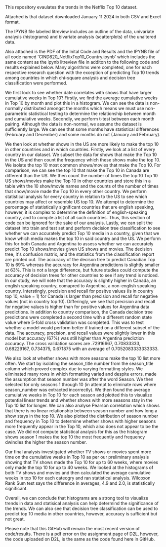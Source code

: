 This repository evaulates the trends in the Netflix Top 10 dataset. 

Attached is that dataset downloaded January 11 2024 in both CSV and Excel format. 

The IPYNB file labeled litreview includes an outline of the data, univariate analysis (histograms) and bivariate analysis (scatterplots) of the unaltered data. 

Also attached is the PDF of the Inital Code and Results and the IPYNB file of all code named 'CIND820_NetflixTop10_Country.ipynb' which includes the same content as the ipynb litreview file in additon to the following code and results explained below. Many algorithms were completed, one for each respective research question with the exception of predicting Top 10 trends among countries in which chi-square analysis and decision tree classification were performed.

We first look to see whether date correlates with shows that have larger cumulative weeks in Top 10? Firstly, we find the average cumulative weeks in Top 10 by month and plot this in a histogram. We can see the data is non-normally distributed amongst the months which means we must use non-parametric statistical testing to determine the relationship between month and cumulative weeks. Secondly, we perform t-test between each month pairing. Although the data is non-normal, we assume the dataset is sufficiently large. We can see that some months have statistical differences (February and December) and some months do not (January and February). 

We then look at whether shows in the US are more likely to make the top 10 in other countries and in which countries. Firstly, we look at a list of every country in our dataset. We subset the data for shows that make the Top 10 in the US and then count the frequency which these shows make the top 10. We isolate the top 10 most common shows/movies that make the Top 10. For comparison, we can see the top 10 that make the Top 10 in Canada are different than the US. We then count the number of times the top 10 Top 10 US shows/movies make the Top 10 in other countries and store this in a table with the 10 show/movie names and the counts of the number of times that show/movie made the Top 10 in every other country. We perform statistical analysis for every country in relation to the US to see which countries may affect or resemble US top 10. We attempt to determine the percentage of statistically significant countries that are english speaking, however, it is complex to determine the definition of english-speaking country, and to compile a list of all such countries. Thus, this section of code can be ignored for the sake of our analysis. Lastly, we can split the dataset into train and test set and perform decision tree classification to see whether we can accurately predict Top 10 media in a country, given that we know which media makes the top 10 in said country and the US. We perform this for both Canada and Argentina to assess whether we can accurately predict Top 10 shows/movies given US shows and movies. The decision tree, it's confusion matrix, and the statistics from the classification report are printed out. The accuracy of the decison tree to predict Canadian Top 10 is 69% whereas the accuracy for Argentina predictions is slightly smaller at 63%. This is not a large difference, but future studies could compute the accuracy of decision trees for other countries to see if any trend is noticed. In our study, we will  note that the accuracy is slightly higher in Canada, an english speaking country, comapred to Argentina, a non-english speaking country. Interstingly, precision and recall for positve values (is in country top 10, value = 1) for Canada is larger than precision and recall for negative values (not in country top 10). Differingly, we see that precision and recall for negative values is higher than for positive values for Argentina data predictions. In addition to country comparison, the Canada decision tree predictions were completed a second time with a different random state value where 5-fold cross validation was completed. This was to test whether a model would perform better if trained on a different subset of the data. The accuracy, precision, and recall values were slightly lower in this model but accuracy (67%) was still higher than Argentina prediction accuracy. The cross validation scores are .72916667, 0.70833333, 0.68229167, 0.734375, 0.671875 with an average of 0.7052083333333333.

We also look at whether shows with more seasons make the top 10 list more often. We start by isolating the season_title number from the season_title column which proved complex due to varying formatting styles. We eliminated many rows in which formatting varied and despite errors, made the assumption that season number was after the word Season. We then selected for only seasons 1 through 10 (in attempt to eliminate rows where season_number was extracted incorrectly). We then found the average cumulative weeks in Top 10 for each season and plotted this to visualize potential linear trends and whether shows with more seasons stay in the Top 10 list for longer. We can also analyse Pearson correlation which shows that there is no linear relationship between season number and how long a show stays in the top 10. We also plotted the distribution of season number and frequency in Top 10 to determine whether shows with higher seasons more frequently appear in the Top 10, which also does not appear to be the case. We did not compute statistical analysis for this as the histogram shows season 1 makes the top 10 the most frequently and frequency dwindles the higher the season number. 

Our final analysis investigated whether TV shows or movies spent more time on the cumulative weeks in Top 10 as per our preliminary analysis showing that TV shows made the Top 10 for up to 60 weeks, where movies only made the top 10 for up to 40 weeks. We looked at the histograms of both TV shows and movies and then calculated the average cumulative weeks in top 10 for each cateogry and ran statistical analysis. Wilcoxon Rank Sum test says the difference in averages, 4.9 and 2.0, is statistically significant. 

Overall, we can conclude that histograms are a strong tool to visualize trends in data and statisical analysis can help determind the significance of the trends. We can also see that decision tree classification can be used to predict top 10 media in other countries, however, accuracy is sufficient but not great.

Please note that this GitHub will remain the most recent version of code/results. There is a pdf error on the assignment page of D2L, however, the code uploaded on D2L, is the same as the code found here in GitHub.
